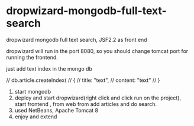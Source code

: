 # dropwizard-mongodb-full-text-search
dropwizard mongodb full text search, JSF2.2 as front end

dropwizard will run in the port 8080, so you should change tomcat port for running the frontend.

just add text index in the mongo db

//    db.article.createIndex(
//   {
//      title: "text",
//      content: "text"
//    }
1. start mongodb
2. deploy and start dropwizard(right click and click run on the project), start frontend , from web from add articles and do search.
3. used NetBeans, Apache Tomcat 8
4. enjoy and extend
